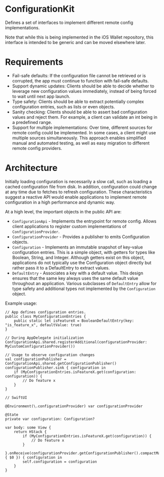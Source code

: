 # ConfigurationKit
Defines a set of interfaces to implement different remote config implementations.

Note that while this is being implemented in the iOS Wallet repository, this interface is intended to be generic and can be moved elsewhere later.

# Requirements
* Fail-safe defaults: If the configuration file cannot be retrieved or is corrupted, the app must continue to function with fail-safe defaults.
* Support dynamic updates: Clients should be able to decide whether to leverage new configuration values immediately, instead of being forced to wait until next app launch.
* Type safety: Clients should be able to extract potentially complex configuration entries, such as lists or even objects.
* Sanity checking: Clients should be able to assert bad configuration values and reject them.  For example, a client can validate an int being in a predefined range.
* Support for multiple implementations: Over time, different sources for remote config could be implemented.  In some cases, a client might use multiple sources simultaneously.  This approach enables simplified manual and automated testing, as well as easy migration to different remote config providers.

# Architecture
Initially loading configuration is necessarily a slow call, such as loading a cached configuration file from disk.  In addition, configuration could change at any time due to fetches to refresh configuration.  These characteristics suggest a reactive API would enable applications to implement remote configuration in a high performance and dynamic way.

At a high level, the important objects in the public API are:

 * `ConfigurationApi` - Implements the entrypoint for remote config.  Allows client applications to register custom implementations of `ConfigurationProvider`.
 * `ConfigurationProvider` - Provides a publisher to emits Configuration objects.
 * `Configuration` - Implements an immutable snapshot of key-value configuration entries.  This is a simple object, with getters for types like Boolean, String, and Integer.  Although getters exist on this object, applications do not typically use the Configuration object directly but rather pass it to a DefaultEntry to extract values.
 * `DefaultEntry` - Associates a key with a default value.  This design ensures that the same key always uses the same default value throughout an application.  Various subclasses of `DefaultEntry` allow for type safety and additional types not implemented by the `Configuration` object.


Example usage:

```
// App defines configuration entries.
public class MyConfigurationEntries {
    public static let isFeatureX = BooleanDefaultEntry(key: "is_feature_x", defaultValue: true)
}
```

```
// During AppDelegate initialization
ConfigurationApi.shared.registerAdditional(configurationProvider: MyCustomConfigurationProvider())
```

```
// Usage to observe configuration changes
val configurationPublisher = ConfigurationApi.shared.getConfigurationPublisher()
configurationPublisher.sink { configuration in
    if (MyConfigurationEntries.isFeatureX.get(configuration: configuration)) {
        // Do feature x
    }
}
```

```
// SwiftUI

@Environment(\.configurationProvider) var configurationProvider

@State
private var configuration: Configuration?

var body: some View {
    return HStack {
        if (MyConfigurationEntries.isFeatureX.get(configuration)) {
            // Do feature x
        }
    }.onReceive(configurationProvider.getConfigurationPublisher().compactMap { $0 }) { configuration in
        self.configuration = configuration
    }
}
```
